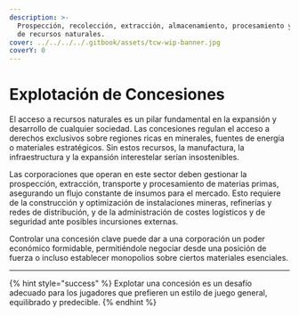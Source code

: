 ```yaml
---
description: >-
  Prospección, recolección, extracción, almacenamiento, procesamiento y gestión
  de recursos naturales.
cover: ../../../../.gitbook/assets/tcw-wip-banner.jpg
coverY: 0
---
```


# Explotación de Concesiones

El acceso a recursos naturales es un pilar fundamental en la expansión y desarrollo de cualquier sociedad. Las concesiones regulan el acceso a derechos exclusivos sobre regiones ricas en minerales, fuentes de energía o materiales estratégicos. Sin estos recursos, la manufactura, la infraestructura y la expansión interestelar serían insostenibles.

Las corporaciones que operan en este sector deben gestionar la prospección, extracción, transporte y procesamiento de materias primas, asegurando un flujo constante de insumos para el mercado. Esto requiere de la construcción y optimización de instalaciones mineras, refinerías y redes de distribución, y de la administración de costes logísticos y de seguridad ante posibles incursiones externas.

Controlar una concesión clave puede dar a una corporación un poder económico formidable, permitiéndole negociar desde una posición de fuerza o incluso establecer monopolios sobre ciertos materiales esenciales.

***

{% hint style="success" %}
Explotar una concesión es un desafío adecuado para los jugadores que prefieren un estilo de juego general, equilibrado y predecible.
{% endhint %}
